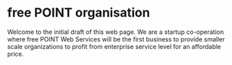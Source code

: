# free POINT organisation
Welcome to the initial draft of this web page.
We are a startup co-operation where free POINT Web Services will be the first business to provide smaller scale organizations to profit from enterprise service level for an affordable price.
